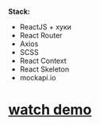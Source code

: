 
**Stack:**
- ReactJS + хуки
- React Router
- Axios
- SCSS
- React Context
- React Skeleton
- mockapi.io


# [watch demo](https://tmplantclothes-v1.herokuapp.com/)
